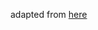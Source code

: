 adapted from [here](https://stackoverflow.com/questions/69476095/how-do-i-downgrade-my-chrome-version-from-version-94-0-4606-71-to-version-94-0-4)